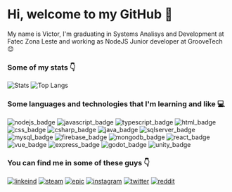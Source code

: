 ﻿# Hi, welcome to my GitHub 👋
My name is Victor, I'm graduating in Systems Analisys and Development at Fatec Zona Leste and working as NodeJS Junior developer at GrooveTech 😊

### **Some of my stats** :point_down:

![Stats](https://github-readme-stats.vercel.app/api?username=BikutaDesu&show_icons=true&theme=dracula&locale=en&line_height=20) ![Top Langs](https://github-readme-stats.vercel.app/api/top-langs/?username=BikutaDesu&layout=compact&count_private=true&theme=dracula&locale=en)

### **Some languages and technologies that I'm learning and like** :computer:

![nodejs_badge]
![javascript_badge]
![typescript_badge]
![html_badge]
![css_badge]
![csharp_badge]
![java_badge]
![sqlserver_badge]
![mysql_badge]
![firebase_badge]
![mongodb_badge]
![react_badge]
![vue_badge]
![express_badge]
![godot_badge]
![unity_badge]

### **You can find me in some of these guys** :point_down: 

[![linkeind][linkedin_badge]](https://www.linkedin.com/in/victor-neves99/) 
[![steam][steam_badge]](https://steamcommunity.com/id/bikuta_desu)
[![epic][epic_badge]](https://epicgames.com)
[![instagram][instagram_badge]](https://www.instagram.com/neves_v42/)
[![twitter][twitter_badge]](https://www.twitter.com/neves_v42)
[![reddit][reddit_badge]](https://www.reddit.com/user/BikutaDesu)

[nodejs_badge]: https://img.shields.io/badge/node.js%20-%23323330.svg?&style=for-the-badge&logo=node.js
[javascript_badge]: https://img.shields.io/badge/javascript%20-%23323330.svg?&style=for-the-badge&logo=javascript&logoColor=%23F7DF1E
[typescript_badge]: https://img.shields.io/badge/typescript%20-%23323330.svg?&style=for-the-badge&logo=typescript&logoColor=%blue
[html_badge]: https://img.shields.io/badge/html%20-%23323330.svg?&style=for-the-badge&logo=html5
[css_badge]: https://img.shields.io/badge/css%20-%23323330.svg?&style=for-the-badge&logo=css3&logoColor=blue
[csharp_badge]: https://img.shields.io/badge/Csharp%20-%23323330.svg?&style=for-the-badge&logo=csharp
[java_badge]: https://img.shields.io/badge/java%20-%23323330.svg?&style=for-the-badge&logo=java
[sqlserver_badge]: https://img.shields.io/badge/mssql%20-%23323330.svg?&style=for-the-badge&logo=microsoftsqlserver
[mysql_badge]: https://img.shields.io/badge/mysql%20-%23323330.svg?&style=for-the-badge&logo=mysql
[firebase_badge]: https://img.shields.io/badge/firebase%20-%23323330.svg?&style=for-the-badge&logo=firebase
[mongodb_badge]: https://img.shields.io/badge/mongodb%20-%23323330.svg?&style=for-the-badge&logo=mongodb
[react_badge]: https://img.shields.io/badge/react%20-%23323330.svg?&style=for-the-badge&logo=react
[vue_badge]: https://img.shields.io/badge/vue%20-%23323330.svg?&style=for-the-badge&logo=vue.js
[express_badge]: https://img.shields.io/badge/express%20-%23323330.svg?&style=for-the-badge&logo=express
[godot_badge]: https://img.shields.io/badge/godot%20-%23323330.svg?&style=for-the-badge&logo=godotengine
[unity_badge]: https://img.shields.io/badge/unity%20-%23323330.svg?&style=for-the-badge&logo=unity

[epic_badge]: https://img.shields.io/static/v1?style=flat&logo=epicgames&label=epic&color=111111&message=bikuta_desu
[linkedin_badge]: https://img.shields.io/static/v1?style=flat&logo=linkedin&label=linkedin&color=0077B5&message=victor-neves99
[steam_badge]: https://img.shields.io/static/v1?style=flat&logo=steam&label=steam&color=000000&message=bikuta_desu
[instagram_badge]: https://img.shields.io/static/v1?style=flat&logo=instagram&label=instagram&color=E4405F&message=neves_v42
[twitter_badge]: https://img.shields.io/static/v1?style=flat&logo=twitter&label=twitter&color=0077B5&message=neves_v42
[reddit_badge]: https://img.shields.io/static/v1?style=flat&logo=reddit&label=reddit&color=ff6600&message=BikutaDesu
